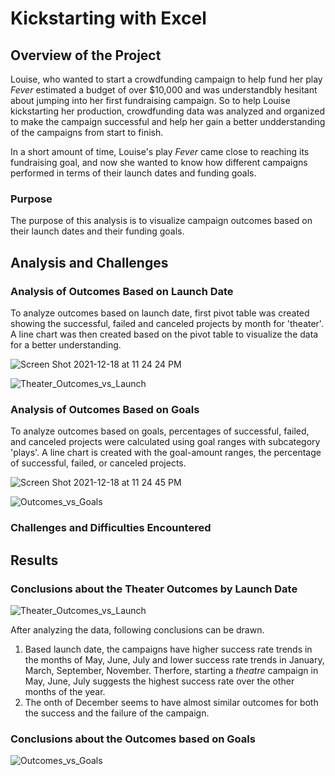 # Kickstarting with Excel
## Overview of the Project
Louise, who wanted to start a crowdfunding campaign to help fund her play _Fever_ estimated a budget of over $10,000 and was understandbly hesitant about jumping into her first fundraising campaign. So to help Louise kickstarting her production, crowdfunding data was analyzed and organized to make the campaign successful and help her gain a better undderstanding of the campaigns from start to finish.

In a short amount of time, Louise's play _Fever_ came close to reaching its fundraising goal, and now she wanted to know how different campaigns performed in terms of their launch dates and funding goals.
### Purpose
The purpose of this analysis is to visualize campaign outcomes based on their launch dates and their funding goals.
## Analysis and Challenges
### Analysis of Outcomes Based on Launch Date
To analyze outcomes based on launch date, first pivot table was created showing the successful, failed and canceled projects by month for 'theater'. A line chart was then created based on the pivot table to visualize the data for a better understanding.


![Screen Shot 2021-12-18 at 11 24 24 PM](https://user-images.githubusercontent.com/95826875/146663816-7015da33-c556-443d-aee1-a98f45ee3fd7.png)


![Theater_Outcomes_vs_Launch](https://user-images.githubusercontent.com/95826875/146661822-5390724d-ba24-4f2a-8687-166f4b3afb86.png)



### Analysis of Outcomes Based on Goals
To analyze outcomes based on goals, percentages of successful, failed, and canceled projects were calculated using goal ranges with subcategory 'plays'. A line chart is created with the goal-amount ranges, the percentage of successful, failed, or canceled projects. 


![Screen Shot 2021-12-18 at 11 24 45 PM](https://user-images.githubusercontent.com/95826875/146663834-6d52214a-6b00-4c09-9b97-04d041f69586.png)


![Outcomes_vs_Goals](https://user-images.githubusercontent.com/95826875/146662539-e2d05e42-594f-4fa1-9479-ea16861627e3.png)

### Challenges and Difficulties Encountered
## Results
### Conclusions about the Theater Outcomes by Launch Date


![Theater_Outcomes_vs_Launch](https://user-images.githubusercontent.com/95826875/146666721-549acb16-1402-4f22-a79b-989c4f016f72.png)


After analyzing the data, following conclusions can be drawn.

1. Based launch date, the campaigns have higher success rate trends in the months of May, June, July and lower success rate trends in January, March, September, November. Therfore, starting a _theatre_ campaign in May, June, July suggests the highest success rate over the other months of the year.
2. The onth of December seems to have almost similar outcomes for both the success and the failure of the campaign.

### Conclusions about the Outcomes based on Goals


![Outcomes_vs_Goals](https://user-images.githubusercontent.com/95826875/146667358-f2c13d33-7e72-47c2-8e63-b0336344857f.png)




